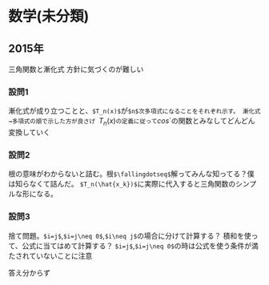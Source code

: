 # 数学(未分類)

## 2015年
三角関数と漸化式
方針に気づくのが難しい

### 設問1 
漸化式が成り立つことと、`$T_n(x)$`が`$n$次多項式になることをそれぞれ示す。
漸化式→多項式の順で示した方が良さげ
`$T_n(x)$`の定義に従って`$cos$`の関数とみなしてどんどん変換していく

### 設問2
根の意味がわからないと詰む。根`$\fallingdotseq$`解ってみんな知ってる？僕は知らなくて詰んだ。
`$T_n(\hat{x_k})$`に実際に代入すると三角関数のシンプルな形になる。
### 設問3
捨て問題。`$i=j$`,`$i=j\neq 0$`,`$i\neq j$`の場合に分けて計算する？
積和を使って、公式に当てはめて計算する？
`$i=j$`,`$i=j\neq 0$`の時は公式を使う条件が満たされていないことに注意

答え分からず


